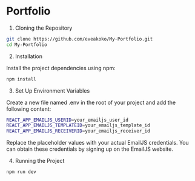 # Portfolio

1. Cloning the Repository
```bash
git clone https://github.com/eveakoko/My-Portfolio.git
cd My-Portfolio
```

2. Installation

Install the project dependencies using npm:
```bash
npm install
```

3. Set Up Environment Variables

Create a new file named .env in the root of your project and add the following content:

```bash
REACT_APP_EMAILJS_USERID=your_emailjs_user_id
REACT_APP_EMAILJS_TEMPLATEID=your_emailjs_template_id
REACT_APP_EMAILJS_RECEIVERID=your_emailjs_receiver_id
```

Replace the placeholder values with your actual EmailJS credentials. You can obtain these credentials by signing up on the EmailJS website.

4. Running the Project
```bash
npm run dev
```